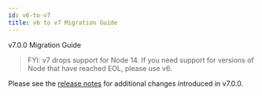 ```yaml
---
id: v6-to-v7
title: v6 to v7 Migration Guide
---
```


v7.0.0 Migration Guide

> FYI: v7 drops support for Node 14. If you need support for versions of Node that have reached EOL, please use v6.

Please see the [release notes](https://github.com/tclindner/npm-package-json-lint/releases/tag/v7.0.0) for additional changes introduced in v7.0.0.
